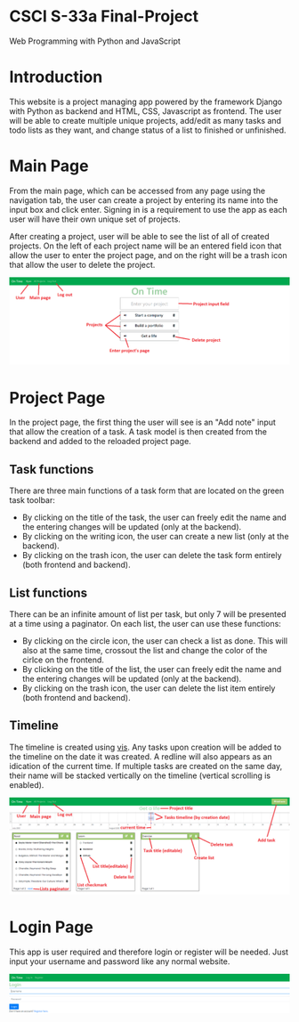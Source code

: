# CSCI S-33a Final-Project
Web Programming with Python and JavaScript

# Introduction
This website is a project managing app powered by the framework Django with Python as backend and HTML, CSS, Javascript as frontend. The user will be able to create multiple unique projects, add/edit as many tasks and todo lists as they want, and change status of a list to finished or unfinished.

# Main Page
From the main page, which can be accessed from any page using the navigation tab, the user can create a project by entering its name into the input box and click enter. Signing in is a requirement to use the app as each user will have their own unique set of projects. 

After creating a project, user will be able to see the list of all of created projects. On the left of each project name will be an entered field icon that allow the user to enter the project page, and on the right will be a trash icon that allow the user to delete the project. 

![](Images/Main%20Page.PNG)

# Project Page
In the project page, the first thing the user will see is an "Add note" input that allow the creation of a task. A task model is then created from the backend and added to the reloaded project page.

## Task functions
There are three main functions of a task form that are located on the green task toolbar:
* By clicking on the title of the task, the user can freely edit the name and the entering changes will be updated (only at the backend). 
* By clicking on the writing icon, the user can create a new list (only at the backend). 
* By clicking on the trash icon, the user can delete the task form entirely (both frontend and backend).

## List functions
There can be an infinite amount of list per task, but only 7 will be presented at a time using a paginator. On each list, the user can use these functions:
* By clicking on the circle icon, the user can check a list as done. This will also at the same time, crossout the list and change the color of the cirlce on the frontend.
* By clicking on the title of the list, the user can freely edit the name and the entering changes will be updated (only at the backend). 
* By clicking on the trash icon, the user can delete the list item entirely (both frontend and backend). 

## Timeline
The timeline is created using [vis](https://visjs.org/). Any tasks upon creation will be added to the timeline on the date it was created. A redline will also appears as an idication of the current time. If multiple tasks are created on the same day, their name will be stacked vertically on the timeline (vertical scrolling is enabled).

![](Images/Task%20Page.PNG)

# Login Page
This app is user required and therefore login or register will be needed. Just input your username and password like any normal website.

![](Images/Login%20Page.PNG)


